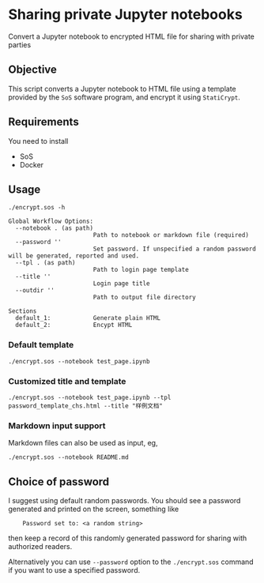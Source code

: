 # Sharing private Jupyter notebooks

Convert a Jupyter notebook to encrypted HTML file for sharing with private parties

## Objective

This script converts a Jupyter notebook to HTML file using a template provided by the `SoS` software program,
and encrypt it using `StatiCrypt`.

## Requirements

You need to install

- SoS
- Docker

## Usage

```
./encrypt.sos -h

Global Workflow Options:
  --notebook . (as path)
                        Path to notebook or markdown file (required)
  --password ''
                        Set password. If unspecified a random password will be generated, reported and used.
  --tpl . (as path)
                        Path to login page template
  --title ''
                        Login page title
  --outdir ''
                        Path to output file directory

Sections
  default_1:            Generate plain HTML
  default_2:            Encypt HTML
```

### Default template

```
./encrypt.sos --notebook test_page.ipynb
```

### Customized title and template

```
./encrypt.sos --notebook test_page.ipynb --tpl password_template_chs.html --title "样例文档"
```

### Markdown input support

Markdown files can also be used as input, eg,

```
./encrypt.sos --notebook README.md
```

## Choice of password

I suggest using default random passwords. You should see a password generated and printed on the screen, something like

```
	Password set to: <a random string>
```

then keep a record of this randomly generated password for sharing with authorized readers.

Alternatively you can use `--password` option to the `./encrypt.sos` command if you want to use a specified password.
